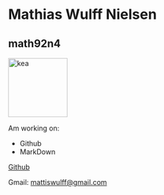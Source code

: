 # Mathias Wulff Nielsen
## math92n4

<img width="120" alt="kea" src="https://user-images.githubusercontent.com/112948957/215455452-fd19c19c-642c-4a34-8e66-d873326e3028.PNG">

Am working on:
* Github
* MarkDown

[Github](https://github.com/math92n4)

Gmail:
mattiswulff@gmail.com
